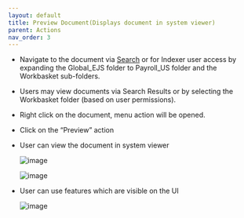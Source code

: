 ```yaml
---
layout: default
title: Preview Document(Displays document in system viewer) 
parent: Actions
nav_order: 3
---
```


- Navigate to the document via [Search](https://pages.github.ibm.com/Global-EJS/gejs-user-manual/docs/DocumentSearch/DocumentSearch.html) or for Indexer user access by expanding the Global_EJS folder to Payroll_US folder and the Workbasket sub-folders.
- Users may view documents via Search Results or by selecting the Workbasket folder (based on user permissions).
- Right click on the document, menu action will be opened.
- Click on the “Preview” action
- User can view the document in system viewer

    ![image](https://media.github.ibm.com/user/369573/files/8e1ef780-cbc6-11ec-805a-1c49af06dbd9)

    ![image](https://media.github.ibm.com/user/369573/files/92e3ab80-cbc6-11ec-973b-d0bc29a2f505)
- User can use features which are visible on the UI 

    ![image](https://media.github.ibm.com/user/369573/files/abec5c80-cbc6-11ec-8842-f114d2ae5936)


